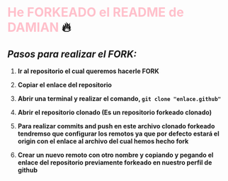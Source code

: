 # <span style="color:pink">He FORKEADO el README de DAMIAN </span> :fire:

## *Pasos para realizar el FORK:*

1. **Ir al repositorio el cual queremos hacerle FORK**

2. **Copiar el enlace del repositorio**

3. **Abrir una terminal y realizar el comando, `git clone "enlace.github"`**

4. **Abrir el repositorio clonado (Es un repositorio forkeado clonado)**

5. **Para realizar commits and push en este archivo clonado forkeado tendremso que configurar los remotos ya que por defecto estará el origin con el enlace al archivo del cual hemos hecho fork**

6. **Crear un nuevo remoto con otro nombre y copiando y pegando el enlace del repositorio previamente forkeado en nuestro perfil de github**

